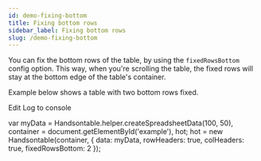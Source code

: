 ```yaml
---
id: demo-fixing-bottom
title: Fixing bottom rows
sidebar_label: Fixing bottom rows
slug: /demo-fixing-bottom
---
```


You can fix the bottom rows of the table, by using the `fixedRowsBottom` config option. This way, when you're scrolling the table, the fixed rows will stay at the bottom edge of the table's container.

Example below shows a table with two bottom rows fixed.

Edit Log to console

var myData = Handsontable.helper.createSpreadsheetData(100, 50), container = document.getElementById('example'), hot; hot = new Handsontable(container, { data: myData, rowHeaders: true, colHeaders: true, fixedRowsBottom: 2 });
